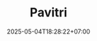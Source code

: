 ---
weight: 46
title: "Pavitri"
description: "Papan Visualisasi Trigonometri untuk memahami konsep sudut istimewa"
icon: "architecture"
date: "2025-05-04T18:28:22+07:00"
lastmod: "2025-05-04T18:28:22+07:00"
draft: false
toc: true
---